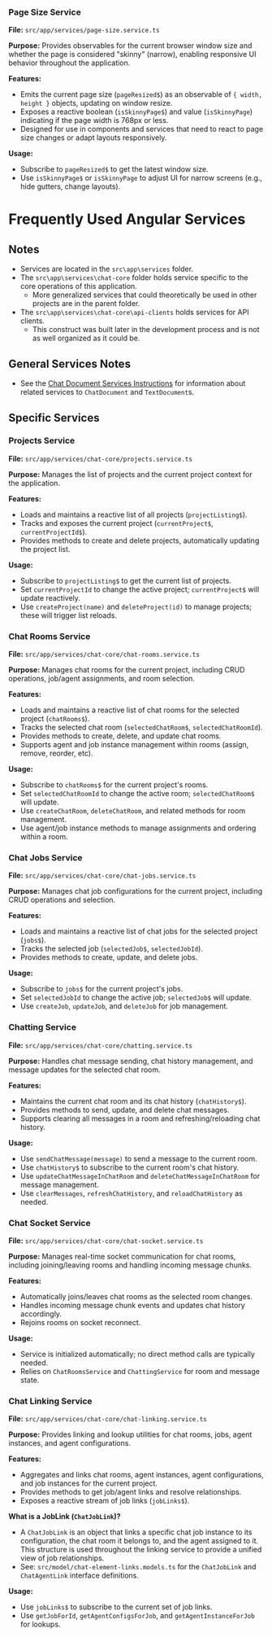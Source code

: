 ### Page Size Service
**File:** `src/app/services/page-size.service.ts`

**Purpose:**
Provides observables for the current browser window size and whether the page is considered "skinny" (narrow), enabling responsive UI behavior throughout the application.

**Features:**
- Emits the current page size (`pageResized$`) as an observable of `{ width, height }` objects, updating on window resize.
- Exposes a reactive boolean (`isSkinnyPage$`) and value (`isSkinnyPage`) indicating if the page width is 768px or less.
- Designed for use in components and services that need to react to page size changes or adapt layouts responsively.

**Usage:**
- Subscribe to `pageResized$` to get the latest window size.
- Use `isSkinnyPage$` or `isSkinnyPage` to adjust UI for narrow screens (e.g., hide gutters, change layouts).


# Frequently Used Angular Services

## Notes
  - Services are located in the `src\app\services` folder.
  - The `src\app\services\chat-core` folder holds service specific to the core operations of this application.
    - More generalized services that could theoretically be used in other projects are in the parent folder.
  - The `src\app\services\chat-core\api-clients` holds services for API clients.
    - This construct was built later in the development process and is not as well organized as it could be.

## General Services Notes
  - See the [Chat Document Services Instructions](./chat-documents.instructions.md) for information about related services to `ChatDocument` and `TextDocument`s.


## Specific Services

### Projects Service
**File:** `src/app/services/chat-core/projects.service.ts`

**Purpose:**
Manages the list of projects and the current project context for the application.

**Features:**
- Loads and maintains a reactive list of all projects (`projectListing$`).
- Tracks and exposes the current project (`currentProject$`, `currentProjectId$`).
- Provides methods to create and delete projects, automatically updating the project list.

**Usage:**
- Subscribe to `projectListing$` to get the current list of projects.
- Set `currentProjectId` to change the active project; `currentProject$` will update reactively.
- Use `createProject(name)` and `deleteProject(id)` to manage projects; these will trigger list reloads.

### Chat Rooms Service
**File:** `src/app/services/chat-core/chat-rooms.service.ts`

**Purpose:**
Manages chat rooms for the current project, including CRUD operations, job/agent assignments, and room selection.

**Features:**
- Loads and maintains a reactive list of chat rooms for the selected project (`chatRooms$`).
- Tracks the selected chat room (`selectedChatRoom$`, `selectedChatRoomId`).
- Provides methods to create, delete, and update chat rooms.
- Supports agent and job instance management within rooms (assign, remove, reorder, etc).

**Usage:**
- Subscribe to `chatRooms$` for the current project's rooms.
- Set `selectedChatRoomId` to change the active room; `selectedChatRoom$` will update.
- Use `createChatRoom`, `deleteChatRoom`, and related methods for room management.
- Use agent/job instance methods to manage assignments and ordering within a room.

### Chat Jobs Service
**File:** `src/app/services/chat-core/chat-jobs.service.ts`

**Purpose:**
Manages chat job configurations for the current project, including CRUD operations and selection.

**Features:**
- Loads and maintains a reactive list of chat jobs for the selected project (`jobs$`).
- Tracks the selected job (`selectedJob$`, `selectedJobId`).
- Provides methods to create, update, and delete jobs.

**Usage:**
- Subscribe to `jobs$` for the current project's jobs.
- Set `selectedJobId` to change the active job; `selectedJob$` will update.
- Use `createJob`, `updateJob`, and `deleteJob` for job management.

### Chatting Service
**File:** `src/app/services/chat-core/chatting.service.ts`

**Purpose:**
Handles chat message sending, chat history management, and message updates for the selected chat room.

**Features:**
- Maintains the current chat room and its chat history (`chatHistory$`).
- Provides methods to send, update, and delete chat messages.
- Supports clearing all messages in a room and refreshing/reloading chat history.

**Usage:**
- Use `sendChatMessage(message)` to send a message to the current room.
- Use `chatHistory$` to subscribe to the current room's chat history.
- Use `updateChatMessageInChatRoom` and `deleteChatMessageInChatRoom` for message management.
- Use `clearMessages`, `refreshChatHistory`, and `reloadChatHistory` as needed.

### Chat Socket Service
**File:** `src/app/services/chat-core/chat-socket.service.ts`

**Purpose:**
Manages real-time socket communication for chat rooms, including joining/leaving rooms and handling incoming message chunks.

**Features:**
- Automatically joins/leaves chat rooms as the selected room changes.
- Handles incoming message chunk events and updates chat history accordingly.
- Rejoins rooms on socket reconnect.

**Usage:**
- Service is initialized automatically; no direct method calls are typically needed.
- Relies on `ChatRoomsService` and `ChattingService` for room and message state.

### Chat Linking Service
**File:** `src/app/services/chat-core/chat-linking.service.ts`

**Purpose:**
Provides linking and lookup utilities for chat rooms, jobs, agent instances, and agent configurations.

**Features:**
- Aggregates and links chat rooms, agent instances, agent configurations, and job instances for the current project.
- Provides methods to get job/agent links and resolve relationships.
- Exposes a reactive stream of job links (`jobLinks$`).

**What is a JobLink (`ChatJobLink`)?**
- A `ChatJobLink` is an object that links a specific chat job instance to its configuration, the chat room it belongs to, and the agent assigned to it. This structure is used throughout the linking service to provide a unified view of job relationships.
- See: `src/model/chat-element-links.models.ts` for the `ChatJobLink` and `ChatAgentLink` interface definitions.

**Usage:**
- Use `jobLinks$` to subscribe to the current set of job links.
- Use `getJobForId`, `getAgentConfigsForJob`, and `getAgentInstanceForJob` for lookups.

